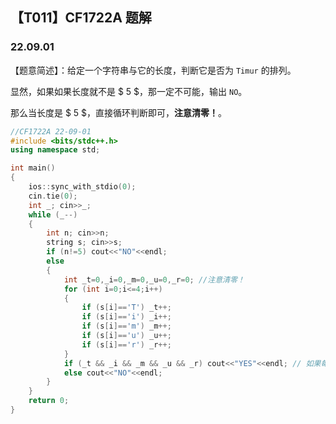 <head>
    <script src="https://cdn.mathjax.org/mathjax/latest/MathJax.js?config=TeX-AMS-MML_HTMLorMML" type="text/javascript"></script>
    <script type="text/x-mathjax-config">
        MathJax.Hub.Config({
            tex2jax: {
            skipTags: ['script', 'noscript', 'style', 'textarea', 'pre'],
            inlineMath: [['$','$']]
            }
        });
    </script>
</head>

## 【T011】CF1722A 题解
### 22.09.01

【题意简述】：给定一个字符串与它的长度，判断它是否为 ```Timur``` 的排列。

显然，如果如果长度就不是 $ 5 $，那一定不可能，输出 ```NO```。

那么当长度是 $ 5 $，直接循环判断即可，**注意清零！**。

```cpp
//CF1722A 22-09-01
#include <bits/stdc++.h>
using namespace std;

int main() 
{
	ios::sync_with_stdio(0);
	cin.tie(0);
	int _; cin>>_;
	while (_--)
	{
		int n; cin>>n;
		string s; cin>>s;
		if (n!=5) cout<<"NO"<<endl;
		else 
		{
			int _t=0,_i=0,_m=0,_u=0,_r=0; //注意清零！
			for (int i=0;i<=4;i++)
			{
				if (s[i]=='T') _t++;
				if (s[i]=='i') _i++;
				if (s[i]=='m') _m++;
				if (s[i]=='u') _u++;
				if (s[i]=='r') _r++;
			}
			if (_t && _i && _m && _u && _r) cout<<"YES"<<endl; // 如果每个字符都有，在长度为 5 的情况下一定正确
			else cout<<"NO"<<endl;
		}
	}
	return 0;
}
```
